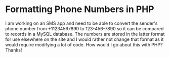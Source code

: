 
# Formatting Phone Numbers in PHP

I am working on an SMS app and need to be able to convert the sender's phone number from +11234567890 to 123-456-7890 so it can be compared to records in a MySQL database. 
The numbers are stored in the latter format for use elsewhere on the site and I would rather not change that format as it would require modifying a lot of code.
How would I go about this with PHP?
Thanks!

        